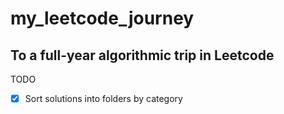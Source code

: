 # my_leetcode_journey
## To a full-year algorithmic trip in Leetcode 

TODO  
- [x] Sort solutions into folders by category
